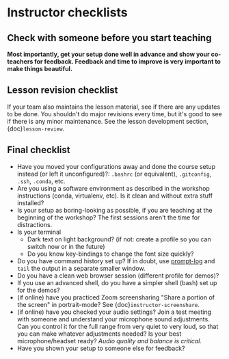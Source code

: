 # Instructor checklists

## Check with someone before you start teaching

**Most importantly, get your setup done well in advance and show your
co-teachers for feedback.  Feedback and time to improve is very
important to make things beautiful.**



## Lesson revision checklist

If your team also maintains the lesson material, see if there are any
updates to be done.  You shouldn't do major revisions every time, but
it's good to see if there is any minor maintenance. See the lesson
development section, {doc}`lesson-review`.



## Final checklist

- Have you moved your configurations away and done the course setup
  instead (or left it unconfigured)?: `.bashrc` (or equivalent),
  `.gitconfig`, `.ssh`, `.conda`, etc.
- Are you using a software environment as described in the workshop
  instructions (conda, virtualenv, etc).  Is it clean and without
  extra stuff installed?
- Is your setup as boring-looking as possible, if you are teaching at
  the beginning of the workshop?  The first sessions aren't the time
  for distractions.
- Is your terminal
  - Dark text on light background? (if not: create a profile so you
    can switch now or in the future)
  - Do you know key-bindings to change the font size quickly?
- Do you have command history set up?  If in doubt, use
  [prompt-log](https://github.com/rkdarst/prompt-log/) and `tail` the
  output in a separate smaller window.
- Do you have a clean web browser session (different profile for
  demos)?
- If you use an advanced shell, do you have a simpler shell (bash) set
  up for the demos?
- (if online) have you practiced Zoom screensharing "Share a portion
  of the screen" in portrait-mode?  See
  {doc}`instructor-screenshare`.
- (if online) have you checked your audio settings?  Join a test
  meeting with someone and understand your microphone sound
  adjustments.  Can you control it for the full range from very quiet
  to very loud, so that you can make whatever adjustments needed?  Is
  your best microphone/headset ready? *Audio quality and balance is
  critical.*
- Have you shown your setup to someone else for feedback?
